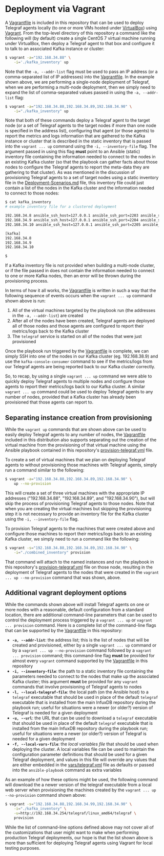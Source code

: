 # Deployment via Vagrant
A [Vagrantfile](../Vagrantfile) is included in this repository that can be used to deploy Telegraf agents locally (to one or more VMs hosted under [VirtualBox](https://www.virtualbox.org/)) using [Vagrant](https://www.vagrantup.com/). From the top-level directory of this repository a command like the following will (by default) create a single CentOS 7 virtual machine running under VirtualBox, then deploy a Telegraf agent to that box and configure it to talk to an associated Kafka instance or cluster:

```bash
$ vagrant -a="192.168.34.88" \
    -i='./kafka_inventory' up
```

Note that the `-a, --addr-list` flag must be used to pass an IP address (or a comma-separated list of IP addresses) into the [Vagrantfile](../Vagrantfile). In the example shown above, we are performing a single-node deployment of Telegraf, when we are performing a multi-node deployment, then we simply need to expand the list of comma-separated values passed in using the `-a, --addr-list` flag:

```bash
$ vagrant -a="192.168.34.88,192.168.34.89,192.168.34.90" \
    -i="./kafka_inventory" up
```

Note that both of these commands deploy a Telegraf agent to the target node (or a set of Telegraf agents to the target nodes if more than one node is specified in the address list), configuring that agent (or those agents) to report the metrics and logs information that are gathered to the Kafka instance or cluster that is described in the static inventory that is passed into the `vagrant ... up` command using the `-i, --inventory-file` flag. The argument passed in using this flag **must** point to an Ansible (static) inventory file containing the information needed to connect to the nodes in an existing Kafka cluster (so that the playbook can gather facts about those nodes to configure the Telegraf agents to report the meta-data they are gathering to that cluster).  As was mentioned in the discussion of provisioning Telegraf agents to a set of target nodes using a static inventory file in the [Deployment-Scenarios.md](Deployment-Scenarios.md) file, this inventory file could just contain a list of the nodes in the Kafka cluster and the information needed to connect to those nodes:

```bash
$ cat kafka_inventory
# example inventory file for a clustered deployment

192.168.34.8 ansible_ssh_host=127.0.0.1 ansible_ssh_port=2203 ansible_ssh_user='vagrant' ansible_ssh_private_key_file='/tmp/dn-kafka/.vagrant/machines/192.168.34.8/virtualbox/private_key'
192.168.34.9 ansible_ssh_host=127.0.0.1 ansible_ssh_port=2204 ansible_ssh_user='vagrant' ansible_ssh_private_key_file='/tmp/dn-kafka/.vagrant/machines/192.168.34.9/virtualbox/private_key'
192.168.34.10 ansible_ssh_host=127.0.0.1 ansible_ssh_port=2205 ansible_ssh_user='vagrant' ansible_ssh_private_key_file='/tmp/dn-kafka/.vagrant/machines/192.168.34.10/virtualbox/private_key'

[kafka]
192.168.34.8
192.168.34.9
192.168.34.10

$
```

If a Kafka inventory file is not provided when building a multi-node cluster, or if the file passed in does not contain the information needed to connect to one or more Kafka nodes, then an error will be thrown during the provisioning process.

In terms of how it all works, the [Vagrantfile](../Vagrantfile) is written in such a way that the following sequence of events occurs when the `vagrant ... up` command shown above is run:

1. All of the virtual machines targeted by the playbook run (the addresses in the `-a, --addr-list`) are created
1. After all of the nodes have been created, Telegraf agents are deployed all of those nodes and those agents are configured to report their metrics/logs back to the Kafka cluster
1. The `telegraf` service is started on all of the nodes that were just provisioned

Once the playbook run triggered by the [Vagrantfile](../Vagrantfile) is complete, we can simply SSH into one of the nodes in our Kafka cluster (eg. 192.168.38.9) and use the `kafka-console-consumer` command to see if the metrics/logs from our Telegraf agents are being reported back to our Kafka cluster correctly.

So, to recap, by using a single `vagrant ... up` command we were able to quickly deploy Telegraf agents to multiple nodes and configure those agents to report their metrics/logs back to our Kafka cluster. A similar `vagrant ... up` command could be used to deploy Telegraf agents to any number of nodes, provided that a Kafka cluster has already been provisioned that those agents can report to.

## Separating instance creation from provisioning
While the `vagrant up` commands that are shown above can be used to easily deploy Telegraf agents to any number of nodes, the [Vagrantfile](../Vagrantfile) included in this distribution also supports separating out the creation of the virtual machine from the provisioning of that virtual machine using the Ansible playbook contained in this repository's [provision-telegraf.yml](../provision-telegraf.yml) file.

To create a set of virtual machines that we plan on deploying Telegraf agents to without provisioning those machines with Telegraf agents, simply run a command similar to the following:

```bash
$ vagrant -a="192.168.34.88,192.168.34.89,192.168.34.90" \
    up --no-provision
```

This will create a set of three virtual machines with the appropriate IP addresses ("192.168.34.88", "192.168.34.89", and "192.168.34.90"), but will skip the process of provisioning Telegraf agents to those nodes. Note that when you are creating the virtual machines but skipping the provisioning step it is not necessary to provide an inventory file for the Kafka cluster using the `-i, --inventory-file` flag.

To provision Telegraf agents to the machines that were created above and configure those machines to report their metrics/logs back to an existing Kafka cluster, we simply need to run a command like the following:

```bash
$ vagrant -s="192.168.34.88,192.168.34.89,192.168.34.90" \
    -i="./combined_inventory" provision
```

That command will attach to the named instances and run the playbook in this repository's [provision-telegraf.yml](../provision-telegraf.yml) file on those node, resulting in the deployment of Telegraf agents to the nodes that were created in the `vagrant ... up --no-provision` command that was shown, above.

## Additional vagrant deployment options
While the commands shown above will install Telegraf agents on one or more nodes with a reasonable, default configuration from a standard location, there are additional command-line parameters that can be used to control the deployment process triggered by a `vagrant ... up` or `vagrant ... provision` command. Here is a complete list of the command-line flags that can be supported by the [Vagrantfile](../Vagrantfile) in this repository:

* **`-a, --addr-list`**: the address list; this is the list of nodes that will be created and provisioned, either by a single `vagrant ... up` command or by a `vagrant ... up --no-provision` command followed by a `vagrant ... provision` command; this command-line flag **must** be provided for almost every `vagrant` command supported by the [Vagrantfile](../Vagrantfile) in this repository
* **`-i, --inventory-file`**: the path to a static inventory file containing the parameters needed to connect to the nodes that make up the associated Kafka cluster; this argument **must** be provided for any `vagrant` commands that involve provisioning of Telegraf agents to nodes
* **`-l, --local-telegraf-file`**: the local path (on the Ansible host) to a `telegraf` executable that should be used in place of the default `telegraf` executable that is installed from the main InfuxDB repository during the playbook run; useful for situations were a newer (or older?) version of Telegraf is needed for a given deployment
* **`-u, --url`**: the URL that can be used to download a `telegraf` executable that should be used in place of the default `telegraf` executable that is installed from the main InfuxDB repository during the playbook run; useful for situations were a newer (or older?) version of Telegraf is needed for a given deployment
* **`-f, --local-vars-file`**: the *local variables file* that should be used when deploying the cluster. A local variables file can be used to maintain the configuration parameter definitions that should be used for a given Telegraf deployment, and values in this file will override any values that are either embedded in the [vars/telegraf.yml](../vars/telegraf.yml) file as defaults or passed into the `ansible-playbook` command as extra variables

As an example of how these options might be used, the following command will download the a newer version of the telegraf executable from a local web server when provisioning the machines created by the `vagrant ... up --no-provision` command shown above:

```bash
$ vagrant -s="192.168.34.88,192.168.34.99,192.168.34.90" \
    -i="./kafka_inventory" \
    -u=http://192.168.34.254/telegraf/linux_amd64/telegraf \
    provision
```

While the list of command-line options defined above may not cover all of the customizations that user might want to make when performing production Telegraf deployments, our hope is that the list shown above is more than sufficient for deploying Telegraf agents using Vagrant for local testing purposes.